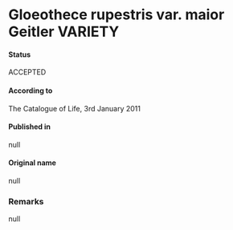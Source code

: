# Gloeothece rupestris var. maior Geitler VARIETY

#### Status
ACCEPTED

#### According to
The Catalogue of Life, 3rd January 2011

#### Published in
null

#### Original name
null

### Remarks
null